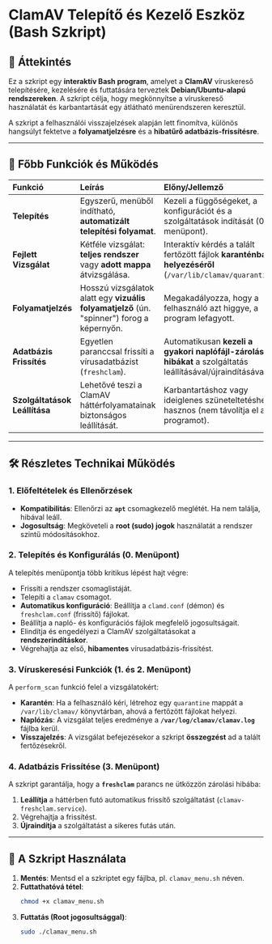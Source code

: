 # ClamAV Telepítő és Kezelő Eszköz (Bash Szkript)

## 🎯 Áttekintés

Ez a szkript egy **interaktív Bash program**, amelyet a **ClamAV** víruskereső telepítésére, kezelésére és futtatására terveztek **Debian/Ubuntu-alapú rendszereken**. A szkript célja, hogy megkönnyítse a víruskereső használatát és karbantartását egy átlátható menürendszeren keresztül.

A szkript a felhasználói visszajelzések alapján lett finomítva, különös hangsúlyt fektetve a **folyamatjelzésre** és a **hibatűrő adatbázis-frissítésre**.

---

## 🚀 Főbb Funkciók és Működés

| Funkció | Leírás | Előny/Jellemző |
| :--- | :--- | :--- |
| **Telepítés** | Egyszerű, menüből indítható, **automatizált telepítési folyamat**. | Kezeli a függőségeket, a konfigurációt és a szolgáltatások indítását (0. menüpont). |
| **Fejlett Vizsgálat** | Kétféle vizsgálat: **teljes rendszer** vagy **adott mappa** átvizsgálása. | Interaktív kérdés a talált fertőzött fájlok **karanténba helyezéséről** (`/var/lib/clamav/quarantine`). |
| **Folyamatjelzés** | Hosszú vizsgálatok alatt egy **vizuális folyamatjelző** (ún. "spinner") forog a képernyőn. | Megakadályozza, hogy a felhasználó azt higgye, a program lefagyott. |
| **Adatbázis Frissítés** | Egyetlen paranccsal frissíti a vírusadatbázist (`freshclam`). | Automatikusan **kezeli a gyakori naplófájl-zárolási hibákat** a szolgáltatás leállításával/újraindításával. |
| **Szolgáltatások Leállítása** | Lehetővé teszi a ClamAV háttérfolyamatainak biztonságos leállítását. | Karbantartáshoz vagy ideiglenes szüneteltetéshez hasznos (nem távolítja el a programot). |

---

## 🛠️ Részletes Technikai Működés

### 1. Előfeltételek és Ellenőrzések

* **Kompatibilitás**: Ellenőrzi az **`apt`** csomagkezelő meglétét. Ha nem találja, hibával leáll.
* **Jogosultság**: Megköveteli a **root (sudo) jogok** használatát a rendszer szintű módosításokhoz.

### 2. Telepítés és Konfigurálás (0. Menüpont)

A telepítés menüpontja több kritikus lépést hajt végre:

* Frissíti a rendszer csomaglistáját.
* Telepíti a `clamav` csomagot.
* **Automatikus konfiguráció**: Beállítja a `clamd.conf` (démon) és `freshclam.conf` (frissítő) fájlokat.
* Beállítja a napló- és konfigurációs fájlok megfelelő jogosultságait.
* Elindítja és engedélyezi a ClamAV szolgáltatásokat a **rendszerindításkor**.
* Végrehajtja az első, **hibamentes** vírusadatbázis-frissítést.

### 3. Víruskeresési Funkciók (1. és 2. Menüpont)

A `perform_scan` funkció felel a vizsgálatokért:

* **Karantén**: Ha a felhasználó kéri, létrehoz egy `quarantine` mappát a `/var/lib/clamav/` könyvtárban, ahová a fertőzött fájlokat helyezi.
* **Naplózás**: A vizsgálat teljes eredménye a **`/var/log/clamav/clamav.log`** fájlba kerül.
* **Visszajelzés**: A vizsgálat befejezésekor a szkript **összegzést** ad a talált fertőzésekről.

### 4. Adatbázis Frissítése (3. Menüpont)

A szkript garantálja, hogy a **`freshclam`** parancs ne ütközzön zárolási hibába:
1.  **Leállítja** a háttérben futó automatikus frissítő szolgáltatást (`clamav-freshclam.service`).
2.  Végrehajtja a frissítést.
3.  **Újraindítja** a szolgáltatást a sikeres futás után.

---

## 🚀 A Szkript Használata

1.  **Mentés**: Mentsd el a szkriptet egy fájlba, pl. `clamav_menu.sh` néven.
2.  **Futtathatóvá tétel**:
    ```bash
    chmod +x clamav_menu.sh
    ```
3.  **Futtatás (Root jogosultsággal)**:
    ```bash
    sudo ./clamav_menu.sh
    ```
